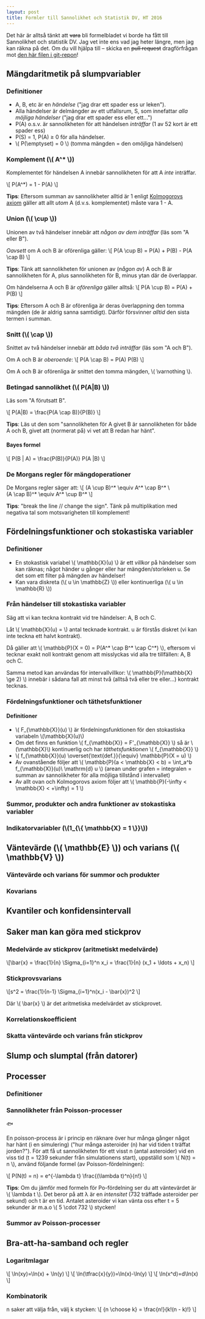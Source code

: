 ```yaml
---
layout: post
title: Formler till Sannolikhet och Statistik DV, HT 2016
---
```


Det här är alltså tänkt att ~~vara~~ bli formelbladet vi borde ha fått till Sannolikhet och statistik DV. Jag vet inte ens vad jag heter längre, men jag kan räkna på det. Om du vill hjälpa till – skicka en ~~pull request~~ dragförfrågan mot [den här filen i git-repon](https://github.com/albins/albins.github.io/blob/master/_posts/2016-05-17-formler.md)!

## Mängdaritmetik på slumpvariabler

### Definitioner

- A, B, etc är en _händelse_ ("jag drar ett spader ess ur leken").
- Alla händelser är delmängder av ett utfallsrum, S, som innefattar _alla möjliga händelser_ ("jag drar ett spader ess eller ett...")
- P(A) o.s.v. är sannolikheten för att händelsen _inträffar_ (1 av 52 kort är ett spader ess)
- P(S) = 1, P(A) ≥ 0 för alla händelser.
- \\( P(\emptyset) = 0 \\) (tomma mängden = den omöjliga händelsen)

### Komplement (\\( A^* \\))

Komplementet för händelsen A innebär sannolikheten för att A _inte_ inträffar.

\\[ P(A^*) = 1 - P(A) \\]

**Tips**: Eftersom summan av sannolikheter alltid är 1 enligt [Kolmogorovs axiom](https://en.wikipedia.org/wiki/Probability_axioms) gäller att allt _utom_ A (d.v.s. komplementet) måste vara 1 - A.

### Union (\\( \cup \\))
Unionen av två händelser innebär att _någon av dem inträffar_ (läs som "A eller B").

_Oavsett_ om A och B är oförenliga gäller:
\\[ P(A \cup B) = P(A) + P(B) - P(A \cap B) \\]

**Tips**: Tänk att sannolikheten för unionen av (_någon av_) A och B är sannolikheten för A, plus sannolikheten för B, minus ytan där de överlappar.

Om händelserna A och B är _oförenliga_ gäller alltså:
\\[ P(A \cup B) = P(A) + P(B) \\]

**Tips**: Eftersom A och B är oförenliga är deras överlappning den tomma mängden (de är aldrig sanna samtidigt). Därför försvinner _alltid_ den sista termen i summan.

### Snitt (\\( \cap \\))
Snittet av två händelser innebär att _båda två inträffar_ (läs som "A och B").

Om A och B är _oberoende_:
\\[ P(A \cap B) = P(A) P(B) \\]

Om A och B är oförenliga är snittet den tomma mängden, \\( \varnothing \\).

### Betingad sannolikhet (\\( P(A\|B) \\))
Läs som "A förutsatt B".

\\[ P(A\|B) = \frac{P(A \cap B)}{P(B)} \\]

**Tips**: Läs ut den som "sannolikheten för A givet B är sannolikheten för både A och B, givet att (normerat på) vi vet att B redan har hänt".

#### Bayes formel

\\[ P(B \| A) = \frac{P(B)}{P(A)} P(A \|B) \\]

### De Morgans regler för mängdoperationer
De Morgans regler säger att:
\\[ (A \cup B)^* \equiv A^* \cap B^* \\\
  (A \cap B)^* \equiv A^* \cup B^* \\]

**Tips**: "break the line // change the sign". Tänk på multiplikation med negativa tal som motsvarigheten till komplement!

## Fördelningsfunktioner och stokastiska variabler

### Definitioner
- En stokastisk variabel \\( \mathbb{X}(u) \\) är ett _villkor_ på händelser som kan räknas; något händer u gånger eller har mängden/storleken u. Se det som ett filter på mängden av händelser!
- Kan vara diskreta (\\( u \in \mathbb{Z} \\)) eller kontinuerliga (\\( u \in \mathbb{R} \\))

### Från händelser till stokastiska variabler

Säg att vi kan teckna kontrakt vid tre händelser: A, B och C.

Låt \\( \mathbb{X}(u) = \\) antal tecknade kontrakt. u är förstås diskret (vi kan inte teckna ett halvt kontrakt).

Då gäller att \\( \mathbb{P}(X = 0) = P(A^* \cap B^* \cap C^*) \\), eftersom vi tecknar exakt noll kontrakt genom att misslyckas vid alla tre tillfällen: A, B och C.

Samma metod kan användas för intervallvillkor: \\( \mathbb{P}(\mathbb{X} \ge 2) \\) innebär i sådana fall att minst två (alltså två eller tre eller...) kontrakt tecknas.

### Fördelningsfunktioner och täthetsfunktioner

#### Definitioner
- \\( F_{\mathbb{X}}(u) \\) är fördelningsfunktionen för den stokastiska variabeln \\(\mathbb{X}(u)\\)
- Om det finns en funktion \\( f_{\mathbb{X}} = F'\_{\mathbb{X}} \\) så är \\(\mathbb{X}\\) kontinuerlig och har _täthetsfunktionen_ \\( f_{\mathbb{X}} \\)
- \\( f_{\mathbb{X}}(u) \overset{\text{def.}}{\equiv} \mathbb{P}(X = u) \\)
- Av ovanstående följer att \\( \mathbb{P}(a < \mathbb{X} < b) = \int_a^b f_{\mathbb{X}}(u)\ \mathrm{d} u \\) (arean under grafen = integralen = summan av sannolikheter för alla möjliga tillstånd i intervallet)
- Av allt ovan och Kolmogorovs axiom följer att \\( \mathbb{P}(-\infty < \mathbb{X} < +\infty) = 1 \\)

### Summor, produkter och andra funktioner av stokastiska variabler

### Indikatorvariabler (\\(1_{\\{ \mathbb{X} = 1 \\}}\\))

## Väntevärde (\\( \mathbb{E} \\)) och varians (\\( \mathbb{V} \\))

### Väntevärde och varians för summor och produkter

### Kovarians

## Kvantiler och konfidensintervall

## Saker man kan göra med stickprov

### Medelvärde av stickprov (aritmetiskt medelvärde)
\\[\bar{x} = \frac{1}{n} \Sigma_{i=1}^n x_i = \frac{1}{n} (x_1 + \ldots + x_n) \\]

### Stickprovsvarians

\\[s^2 = \frac{1}{n-1} \Sigma_{i=1}^n(x_i - \bar{x})^2 \\]

Där \\( \bar{x} \\) är det aritmetiska medelvärdet av stickprovet.

### Korrelationskoefficient


### Skatta väntevärde och varians från stickprov

## Slump och slumptal (från datorer)

## Processer

### Definitioner

### Sannolikheter från Poisson-processer

:fish:

En poisson-process är i princip en räknare över hur många gånger något har hänt (i en simulering) ("hur många asteroider (n) har vid tiden t träffat jorden?"). För att få ut sannolikheten för ett visst n (antal asteroider) vid en viss tid (t = 1239 sekunder från simulationens start), uppställd som \\( N(t) = n \\), använd följande formel (av Poisson-fördelningen):

\\[ P(N(t) = n) = e^{-\lambda t} \frac{(\lambda t)^n}{n!} \\]

**Tips**: Om du jämför med formeln för Po-fördelning ser du att väntevärdet är \\( \lambda t \\). Det beror på att λ är en _intensitet_ (732 träffade asteroider per sekund) och t är en tid. Antalet asteroider vi kan vänta oss efter t = 5 sekunder är m.a.o \\( 5 \cdot 732 \\) stycken!

### Summor av Poisson-processer

## Bra-att-ha-samband och regler

### Logaritmlagar
\\[ \ln(xy)=\ln(x) + \ln(y) \\]
\\[ \ln(\tfrac{x}{y})=\ln(x)-\ln(y) \\]
\\[ \ln(x^d)=d\ln(x) \\]

### Kombinatorik

n saker att välja från, välj k stycken:
\\[ {n \choose k} = \frac{n!}{k!(n - k)!} \\]
